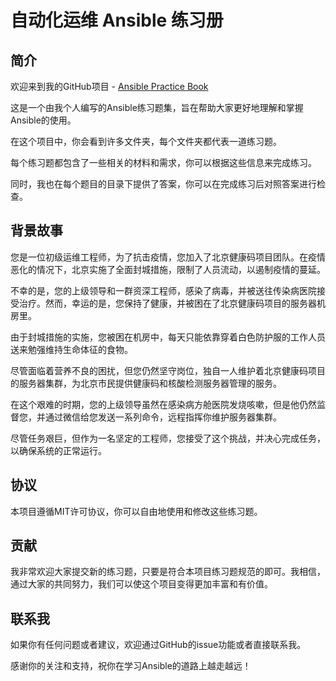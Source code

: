 # 自动化运维 Ansible 练习册

## 简介

欢迎来到我的GitHub项目 - [Ansible Practice Book](https://github.com/ZhaoKunqi/ansible-practice-book/)

这是一个由我个人编写的Ansible练习题集，旨在帮助大家更好地理解和掌握Ansible的使用。

在这个项目中，你会看到许多文件夹，每个文件夹都代表一道练习题。

每个练习题都包含了一些相关的材料和需求，你可以根据这些信息来完成练习。

同时，我也在每个题目的目录下提供了答案，你可以在完成练习后对照答案进行检查。

## 背景故事

您是一位初级运维工程师，为了抗击疫情，您加入了北京健康码项目团队。在疫情恶化的情况下，北京实施了全面封城措施，限制了人员流动，以遏制疫情的蔓延。

不幸的是，您的上级领导和一群资深工程师，感染了病毒，并被送往传染病医院接受治疗。然而，幸运的是，您保持了健康，并被困在了北京健康码项目的服务器机房里。

由于封城措施的实施，您被困在机房中，每天只能依靠穿着白色防护服的工作人员送来勉强维持生命体征的食物。

尽管面临着营养不良的困扰，但您仍然坚守岗位，独自一人维护着北京健康码项目的服务器集群，为北京市民提供健康码和核酸检测服务器管理的服务。

在这个艰难的时期，您的上级领导虽然在感染病方舱医院发烧咳嗽，但是他仍然监督您，并通过微信给您发送一系列命令，远程指挥你维护服务器集群。

尽管任务艰巨，但作为一名坚定的工程师，您接受了这个挑战，并决心完成任务，以确保系统的正常运行。

## 协议

本项目遵循MIT许可协议，你可以自由地使用和修改这些练习题。

## 贡献

我非常欢迎大家提交新的练习题，只要是符合本项目练习题规范的即可。我相信，通过大家的共同努力，我们可以使这个项目变得更加丰富和有价值。

## 联系我

如果你有任何问题或者建议，欢迎通过GitHub的issue功能或者直接联系我。

感谢你的关注和支持，祝你在学习Ansible的道路上越走越远！
